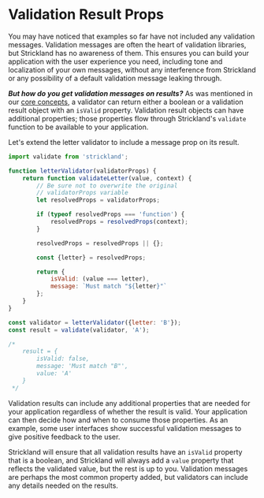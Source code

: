 # Validation Result Props

You may have noticed that examples so far have not included any validation messages. Validation messages are often the heart of validation libraries, but Strickland has no awareness of them. This ensures you can build your application with the user experience you need, including tone and localization of your own messages, without any interference from Strickland or any possibility of a default validation message leaking through.

***But how do you get validation messages on results?*** As was mentioned in our [core concepts](/docs/Introduction/README.md), a validator can return either a boolean or a validation result object with an `isValid` property. Validation result objects can have additional properties; those properties flow through Strickland's `validate` function to be available to your application.

Let's extend the letter validator to include a message prop on its result.

``` jsx
import validate from 'strickland';

function letterValidator(validatorProps) {
    return function validateLetter(value, context) {
        // Be sure not to overwrite the original
        // validatorProps variable
        let resolvedProps = validatorProps;

        if (typeof resolvedProps === 'function') {
            resolvedProps = resolvedProps(context);
        }

        resolvedProps = resolvedProps || {};

        const {letter} = resolvedProps;

        return {
            isValid: (value === letter),
            message: `Must match "${letter}"`
        };
    }
}

const validator = letterValidator({letter: 'B'});
const result = validate(validator, 'A');

/*
    result = {
        isValid: false,
        message: 'Must match "B"',
        value: 'A'
    }
 */
```

Validation results can include any additional properties that are needed for your application regardless of whether the result is valid. Your application can then decide how and when to consume those properties. As an example, some user interfaces show successful validation messages to give positive feedback to the user.

Strickland will ensure that all validation results have an `isValid` property that is a boolean, and Strickland will always add a `value` property that reflects the validated value, but the rest is up to you. Validation messages are perhaps the most common property added, but validators can include any details needed on the results.
